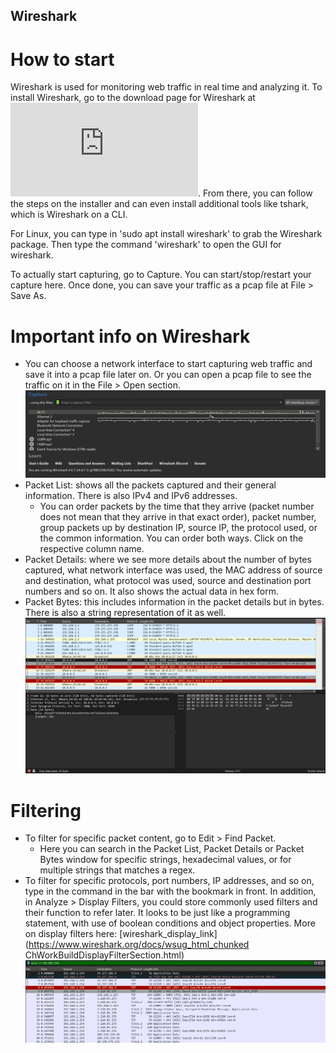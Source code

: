 ## Wireshark

# How to start
Wireshark is used for monitoring web traffic in real time and analyzing it. To install Wireshark, go to the download page for Wireshark at ![wireshark_download_page](https://www.wireshark.org/download.html). From there, you can follow the steps on the installer and can even install additional tools like tshark, which is Wireshark on a CLI.

For Linux, you can type in 'sudo apt install wireshark' to grab the Wireshark package. Then type the command 'wireshark' to open the GUI for wireshark. 

To actually start capturing, go to Capture. You can start/stop/restart your capture here. Once done, you can save your traffic as a pcap file at File > Save As.

# Important info on Wireshark 
- You can choose a network interface to start capturing web traffic and save it into a pcap file later on. Or you can open a pcap file to see the traffic on it in the File > Open section.
![wireshark_net_int](/images/wireshark_network_interface.png)
- Packet List: shows all the packets captured and their general information. There is also IPv4 and IPv6 addresses.
  - You can order packets by the time that they arrive (packet number does not mean that they arrive in that exact order), packet number, group packets up by destination IP, source IP, the protocol used, or the common information. You can order both ways. Click on the respective column name. 
- Packet Details: where we see more details about the number of bytes captured, what network interface was used, the MAC address of source and destination, what protocol was used, source and destination port numbers and so on. It also shows the actual data in hex form. 
- Packet Bytes: this includes information in the packet details but in bytes. There is also a string representation of it as well.
![wireshark_windows](/images/wireshark-2.png)

# Filtering 
- To filter for specific packet content, go to Edit > Find Packet. 
  - Here you can search in the Packet List, Packet Details or Packet Bytes window for specific strings, hexadecimal values, or for multiple strings that matches a regex.
- To filter for specific protocols, port numbers, IP addresses, and so on, type in the command in the bar with the bookmark in front. In addition, in Analyze > Display Filters, you could store commonly used filters and their function to refer later. It looks to be just like a programming statement, with use of boolean conditions and object properties. More on display filters here: [wireshark_display_link](https://www.wireshark.org/docs/wsug_html_chunked ChWorkBuildDisplayFilterSection.html)
![wireshark_display_filter](/images/wireshark-display.png)
